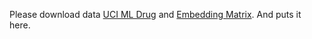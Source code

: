 Please download data [UCI ML Drug](https://www.kaggle.com/datasets/jessicali9530/kuc-hackathon-winter-2018) and [Embedding Matrix](https://www.kaggle.com/datasets/takuok/glove840b300dtxt).
And puts it here.
